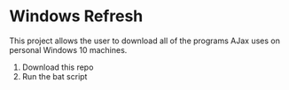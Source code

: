 # Windows Refresh
This project allows the user to download all of the programs AJax uses on personal Windows 10 machines.

1. Download this repo
2. Run the bat script
